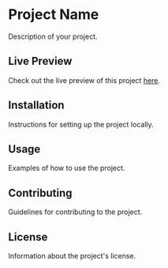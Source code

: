 # Project Name

Description of your project.

## Live Preview

Check out the live preview of this project [here](https://unique-semifreddo-0d3af3.netlify.app/).

## Installation

Instructions for setting up the project locally.

## Usage

Examples of how to use the project.

## Contributing

Guidelines for contributing to the project.

## License

Information about the project's license.
